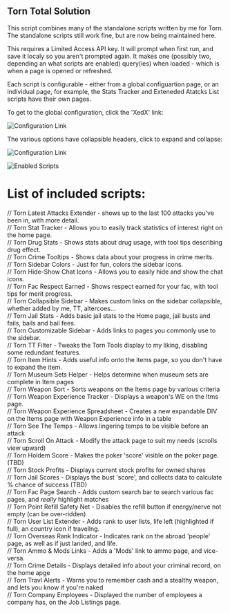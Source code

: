 ## Torn Total Solution

This script combines many of the standalone scripts written by me for Torn. The standalone scripts still work fine, but are now being maintained here.

This requires a Limited Access API key. It will prompt when first run, and save it localy so you aren't prompted again. It makes one (possibly two, depending an what scripts are enabled) query(ies) when loaded - which is when a page is opened or refreshed.

Each script is configurable - either from a global configuartion page, or an individual page, for example, the Stats Tracker and Exteneded Atatcks List scripts have their own pages.

To get to the global configuration, click the 'XedX' link:

![Configuration Link](https://github.com/edlau2/Tampermonkey/blob/master/TornTotalSolution/GeneralOptsLink.png)

The various options have collapsible headers, click to expand and collapse:

![Configuration Link](https://github.com/edlau2/Tampermonkey/blob/master/TornTotalSolution/OptsPage.png)

![Enabled Scripts](https://github.com/edlau2/Tampermonkey/blob/master/TornTotalSolution/EnabledScripts.png)

# List of included scripts:

// Torn Latest Attacks Extender - shows up to the last 100 attacks you've been in, with more detail.<br>
// Torn Stat Tracker - Allows you to easily track statistics of interest right on the home page.<br>
// Torn Drug Stats - Shows stats about drug usage, with tool tips describing drug effect.<br>
// Torn Crime Tooltips - Shows data about your progress in crime merits.<br>
// Torn Sidebar Colors - Just for fun, colors the sidebar icons.<br>
// Torn Hide-Show Chat Icons - Allows you to easily hide and show the chat icons.<br>
// Torn Fac Respect Earned - Shows respect earned for your fac, with tool tips for merit progress.<br>
// Torn Collapsible Sidebar - Makes custom links on the sidebar collapsible, whether added by me, TT, altercoes...<br>
// Torn Jail Stats - Adds basic jail stats to the Home page, jail busts and fails, bails and bail fees.<br>
// Torn Customizable Sidebar - Adds links to pages you commonly use to the sidebar.<br>
// Torn TT Filter - Tweaks the Torn Tools display to my liking, disabling some redundant features.<br>
// Torn Item Hints - Adds useful info onto the items page, so you don't have to expand the item.<br>
// Torn Museum Sets Helper - Helps determine when museum sets are complete in Item pages<br>
// Torn Weapon Sort - Sorts weapons on the Items page by various criteria <br>
// Torn Weapon Experience Tracker - Displays a weapon's WE on the Itms page. <br>
// Torn Weapon Experience Spreadsheet - Creates a new expandable DIV on the Items page with Weapon Experience info in a table<br>
// Torn See The Temps - Allows lingering temps to be visible before an attack<br>
// Torn Scroll On Attack - Modify the attack page to suit my needs (scrolls view upward)<br>
// Torn Holdem Score - Makes the poker 'score' visible on the poker page. (TBD)<br>
// Torn Stock Profits - Displays current stock profits for owned shares<br>
// Torn Jail Scores - Displays the bust 'score', and collects data to calculate % chance of success (TBD)<br>
// Torn Fac Page Search - Adds custom search bar to search various fac pages, and *really* highlight matches<br>
// Torn Point Refill Safety Net - Disables the refill button if energy/nerve not empty (can be over-ridden)<br>
// Torn User List Extender - Adds rank to user lists, life left (highlighted if full), an country icon if travellng.<br>
// Torn Overseas Rank Indicator - Indicates rank on the abroad 'people' page, as well as if just landed, and life.<br>
// Torn Ammo & Mods Links - Adds a 'Mods' link to ammo page, and vice-versa.<br>
// Torn Crime Details - Displays detailed info about your criminal record, on the home apge<br>
// Torn Travl Alerts - Warns you to remember cash and a stealthy weapon, and lets you know if you're naked<br>
// Torn Company Employees - Displayed the number of employees a company has, on the Job Listings page.<br>

